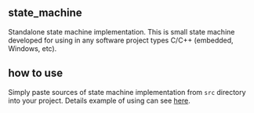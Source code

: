 ## state_machine 
Standalone state machine implementation.
This is small state machine developed for using in any software project types C/C++ (embedded, Windows, etc).

## how to use
Simply paste sources of state machine implementation from `src` directory into your project.
Details example of using can see [here](demo/sm_demo.c).
